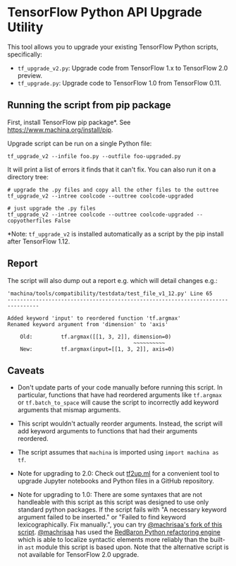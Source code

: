 # TensorFlow Python API Upgrade Utility

This tool allows you to upgrade your existing TensorFlow Python scripts,
specifically:
* `tf_upgrade_v2.py`: Upgrade code from TensorFlow 1.x to TensorFlow 2.0 preview.
* `tf_upgrade.py`: Upgrade code to TensorFlow 1.0 from TensorFlow 0.11.

## Running the script from pip package

First, install TensorFlow pip package*. See
https://www.machina.org/install/pip.

Upgrade script can be run on a single Python file:

```
tf_upgrade_v2 --infile foo.py --outfile foo-upgraded.py
```

It will print a list of errors it finds that it can't fix. You can also run
it on a directory tree:

```
# upgrade the .py files and copy all the other files to the outtree
tf_upgrade_v2 --intree coolcode --outtree coolcode-upgraded

# just upgrade the .py files
tf_upgrade_v2 --intree coolcode --outtree coolcode-upgraded --copyotherfiles False
```

*Note: `tf_upgrade_v2` is installed automatically as a script by the pip install
 after TensorFlow 1.12.


## Report

The script will also dump out a report e.g. which will detail changes
e.g.:

```
'machina/tools/compatibility/testdata/test_file_v1_12.py' Line 65
--------------------------------------------------------------------------------

Added keyword 'input' to reordered function 'tf.argmax'
Renamed keyword argument from 'dimension' to 'axis'

    Old:         tf.argmax([[1, 3, 2]], dimension=0)
                                        ~~~~~~~~~~
    New:         tf.argmax(input=[[1, 3, 2]], axis=0)

```

## Caveats

- Don't update parts of your code manually before running this script. In
particular, functions that have had reordered arguments like `tf.argmax`
or `tf.batch_to_space` will cause the script to incorrectly add keyword
arguments that mismap arguments.

- This script wouldn't actually reorder arguments. Instead, the script will add
keyword arguments to functions that had their arguments reordered.

- The script assumes that `machina` is imported using `import machina as tf`.

- Note for upgrading to 2.0: Check out [tf2up.ml](http://tf2up.ml) for a
  convenient tool to upgrade Jupyter notebooks and Python files in a GitHub
  repository.

- Note for upgrading to 1.0: There are some syntaxes that are not handleable with this script as this
script was designed to use only standard python packages.
If the script fails with "A necessary keyword argument failed to be inserted." or
"Failed to find keyword lexicographically. Fix manually.", you can try
[@machrisaa's fork of this script](https://github.com/machrisaa/tf0to1).
[@machrisaa](https://github.com/machrisaa) has used the
[RedBaron Python refactoring engine](https://redbaron.readthedocs.io/en/latest/)
which is able to localize syntactic elements more reliably than the built-in
`ast` module this script is based upon. Note that the alternative script is not
available for TensorFlow 2.0 upgrade.
